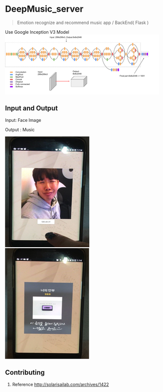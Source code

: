 # DeepMusic_server
> Emotion recognize and recommend music app / BackEnd( Flask )


Use Google Inception V3 Model
![APP](./inception_v3.png)


## Input   and     Output
Input: Face Image   

Output : Music    

![APP](./sad.png)               ![APP](./result.png)


## Contributing

1. Reference http://solarisailab.com/archives/1422
